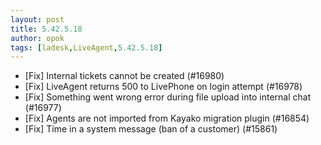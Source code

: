 ```yaml
---
layout: post
title: 5.42.5.18
author: opok
tags: [ladesk,LiveAgent,5.42.5.18]
---
```

- [Fix] Internal tickets cannot be created (#16980)
- [Fix] LiveAgent returns 500 to LivePhone on login attempt (#16978)
- [Fix] Something went wrong error during file upload into internal chat (#16977)
- [Fix] Agents are not imported from Kayako migration plugin (#16854)
- [Fix] Time in a system message (ban of a customer) (#15861)
